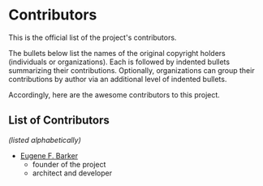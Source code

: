 # Contributors

This is the official list of the project's contributors.

The bullets below list the names of the original copyright holders
(individuals or organizations). Each is followed by indented bullets
summarizing their contributions. Optionally, organizations can group their
contributions by author via an additional level of indented bullets.

Accordingly, here are the awesome contributors to this project.

## List of Contributors

_(listed alphabetically)_

* [Eugene F. Barker](https://github.com/genebarker)
  - founder of the project
  - architect and developer
